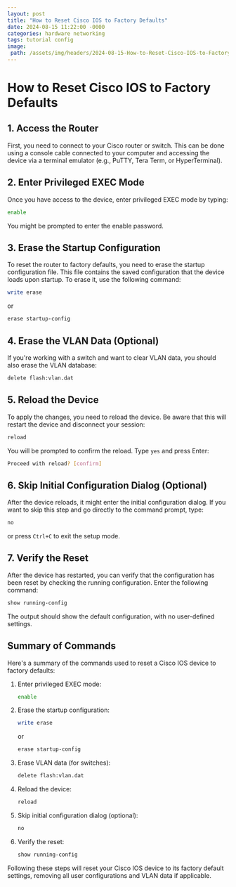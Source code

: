 ```yaml
---
layout: post
title: "How to Reset Cisco IOS to Factory Defaults"
date: 2024-08-15 11:22:00 -0000
categories: hardware networking
tags: tutorial config
image:
 path: /assets/img/headers/2024-08-15-How-to-Reset-Cisco-IOS-to-Factory-Defaults.webp
---
```



# How to Reset Cisco IOS to Factory Defaults

## 1. Access the Router
First, you need to connect to your Cisco router or switch. This can be done using a console cable connected to your computer and accessing the device via a terminal emulator (e.g., PuTTY, Tera Term, or HyperTerminal).

## 2. Enter Privileged EXEC Mode
Once you have access to the device, enter privileged EXEC mode by typing:

```sh
enable
```

You might be prompted to enter the enable password.

## 3. Erase the Startup Configuration
To reset the router to factory defaults, you need to erase the startup configuration file. This file contains the saved configuration that the device loads upon startup. To erase it, use the following command:

```sh
write erase
```

or

```sh
erase startup-config
```

## 4. Erase the VLAN Data (Optional)
If you're working with a switch and want to clear VLAN data, you should also erase the VLAN database:

```sh
delete flash:vlan.dat
```

## 5. Reload the Device
To apply the changes, you need to reload the device. Be aware that this will restart the device and disconnect your session:

```sh
reload
```

You will be prompted to confirm the reload. Type `yes` and press Enter:

```sh
Proceed with reload? [confirm]
```

## 6. Skip Initial Configuration Dialog (Optional)
After the device reloads, it might enter the initial configuration dialog. If you want to skip this step and go directly to the command prompt, type:

```sh
no
```

or press `Ctrl+C` to exit the setup mode.

## 7. Verify the Reset
After the device has restarted, you can verify that the configuration has been reset by checking the running configuration. Enter the following command:

```sh
show running-config
```

The output should show the default configuration, with no user-defined settings.

## Summary of Commands
Here's a summary of the commands used to reset a Cisco IOS device to factory defaults:

1. Enter privileged EXEC mode:
    ```sh
    enable
    ```

2. Erase the startup configuration:
    ```sh
    write erase
    ```
    or
    ```sh
    erase startup-config
    ```

3. Erase VLAN data (for switches):
    ```sh
    delete flash:vlan.dat
    ```

4. Reload the device:
    ```sh
    reload
    ```

5. Skip initial configuration dialog (optional):
    ```sh
    no
    ```

6. Verify the reset:
    ```sh
    show running-config
    ```

Following these steps will reset your Cisco IOS device to its factory default settings, removing all user configurations and VLAN data if applicable.